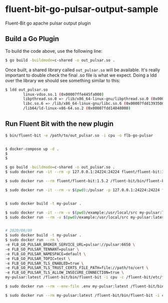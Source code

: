 # fluent-bit-go-pulsar-output-sample

Fluent-Bit go apache pulsar output plugin

## Build a Go Plugin

To build the code above, use the following line:

```sh
$ go build -buildmode=c-shared -o out_pulsar.so .
```

Once built, a shared library called `out_pulsar.so` will be available. It's really important to double check the final .so file is what we expect. Doing a ldd over the library we should see something similar to this:

```sh
$ ldd out_pulsar.so
        linux-vdso.so.1 (0x00007ffe445fa000)
        libpthread.so.0 => /lib/x86_64-linux-gnu/libpthread.so.0 (0x00007fdd13af6000)
        libc.so.6 => /lib/x86_64-linux-gnu/libc.so.6 (0x00007fdd13935000)
        /lib64/ld-linux-x86-64.so.2 (0x00007fdd14848000)
```

## Run Fluent Bit with the new plugin

```sh
$ bin/fluent-bit -e /path/to/out_pulsar.so -i cpu -o flb-go-pulsar
```


```sh

$ docker-compose up -d .
$ 
$ 

$ go build -buildmode=c-shared -o out_pulsar.so .
$ sudo docker run -it --rm -p 127.0.0.1:24224:24224 fluent/fluent-bit:1.5.2 /fluent-bit/bin/fluent-bit -i forward -o stdout -p format=json_lines -f 1

$ sudo docker run --rm fluent/fluent-bit:1.5.2 /fluent-bit/bin/fluent-bit -i cpu -o stdout -p format=json_lines -f 1

$ sudo docker run -it --rm -v $(pwd):/pulsar -p 127.0.0.1:24224:24224 fluent/fluent-bit:1.5.2 /fluent-bit/bin/fluent-bit -i cpu -c /pulsar/example/fluent.conf -e /pulsar/out_pulsar.so -o stdout -p format=json_lines -f 1


$ sudo docker build -t my-pulsar .

$ sudo docker run -it --rm -v $(pwd)/example:/usr/local/src my-pulsar:latest /fluent-bit/bin/fluent-bit -i cpu -c /usr/local/fluent.conf -e /fluent-bit/bin/out_pulsar.so -i cpu -o flb-go-pulsar -p format=json_lines -f 1
$ sudo docker run --rm -v $(pwd)/example:/usr/local/src my-pulsar:latest /fluent-bit/bin/fluent-bit -i cpu -e /fluent-bit/bin/out_pulsar.so -i cpu -o flb-go-pulsar -p format=json_lines -f 1


# 2020/08/09
$ sudo docker build -t my-pulsar .
$ sudo docker run --rm \
-e FLB_GO_PULSAR_BROKER_SERVICE_URL=pulsar://pulsar:6650 \
-e FLB_GO_PULSAR_TENNANT=pulsar \
-e FLB_GO_PULSAR_NAMESPACE=default \
-e FLB_GO_PULSAR_TOPIC=test \
-e FLB_GO_PULSAR_TLS_ENABLED=true \
-e FLB_GO_PULSAR_TLS_TRUST_CERTS_FILE_PATH=file://path/to/cert \
-e FLB_GO_PULSAR_TLS_ALLOW_INSECURE_CONNECTION=true \
my-pulsar:latest /fluent-bit/bin/fluent-bit -i cpu -c /fluent-bit/etc/fluent-bit.conf -e /fluent-bit/bin/out_pulsar.so -i cpu -o flb-go-pulsar -p format=json_lines -f 1

$ sudo docker run --rm --env-file .env my-pulsar:latest /fluent-bit/bin/fluent-bit -i cpu -c /fluent-bit/etc/fluent-bit.conf -e /fluent-bit/bin/out_pulsar.so -i cpu -o flb-go-pulsar -p format=json_lines -f 1

$ sudo docker run --rm my-pulsar:latest /fluent-bit/bin/fluent-bit -i cpu -c /fluent-bit/etc/fluent-bit.conf -e /fluent-bit/bin/out_pulsar.so -i cpu -o flb-go-pulsar -p format=json_lines -f 1
```
